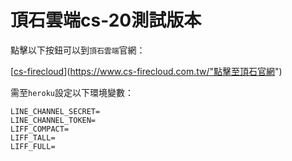 <!-- # 部署流程 -->
# 頂石雲端cs-20測試版本

<!-- 點擊以下按鈕一鍵部署至 heroku： -->
點擊以下按鈕可以到`頂石雲端`官網：

<!-- [![Deploy](https://www.herokucdn.com/deploy/button.svg)](https://heroku.com/deploy) -->
[[cs-firecloud](https://user-images.strikinglycdn.com/res/hrscywv4p/image/upload/c_limit,fl_lossy,h_300,w_300,f_auto,q_auto/1487003/397335_995431.png)](https://www.cs-firecloud.com.tw/"點擊至頂石官網")

需至`heroku`設定以下環境變數：


```
LINE_CHANNEL_SECRET=
LINE_CHANNEL_TOKEN=
LIFF_COMPACT=
LIFF_TALL=
LIFF_FULL=
```

